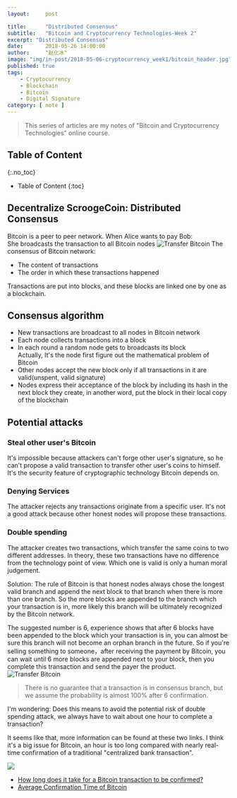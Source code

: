```yaml
---
layout:     post

title:      "Distributed Consensus"
subtitle:   "Bitcoin and Cryptocurrency Technologies-Week 2"
excerpt: "Distributed Consensus"
date:       2018-05-26 14:00:00
author:     "赵化冰"
image: "img/in-post/2018-05-06-cryptocurrency_week1/bitcoin_header.jpg"
published: true 
tags:
    - Cryptocurrency
    - Blockchain
    - Bitcoin
    - Digital Signature
category: [ note ]
---
```


> This series of articles are my notes of "Bitcoin and Cryptocurrency Technologies" online course.

## Table of Content 
{:.no_toc}

* Table of Content 
{:toc}
## Decentralize ScroogeCoin: Distributed Consensus
Bitcoin is a peer to peer network.   When Alice wants to pay Bob:    
She broadcasts the transaction to all Bitcoin nodes 
![Transfer Bitcoin](\img\in-post\2018-05-27-cryptocurrency_week2_distributed_consenus\bitcoin-network.png)
The consensus of Bitcoin network:
* The content of transactions
* The order in which these transactions happened

Transactions are put into blocks, and these blocks are linked one by one as a blockchain.
## Consensus algorithm
* New transactions are broadcast to all nodes in Bitcoin network
* Each node collects transactions into a block
* In each round a random node gets to broadcasts its block     
Actually, It's the node first figure out the mathematical problem of Bitcoin
* Other nodes accept the new block only if all transactions in it are valid(unspent, valid signature)
* Nodes express their acceptance of  the block by including its hash in the next block they create, in another word, put the block in their local copy of the blockchain

## Potential attacks 
### Steal other user's Bitcoin      
It's impossible because attackers can't forge other user's signature, so he can't propose a valid transaction to transfer other user's coins to himself. It's the security feature of cryptographic technology Bitcoin depends on.
### Denying Services    
The attacker rejects any transactions originate from a specific user. It's not a good attack because other honest nodes will propose these transactions.
### Double spending
The attacker creates two transactions, which transfer the same coins to two different addresses. In theory, these two transactions have no difference from the technology point of view. Which one is valid is only a human moral judgement.

Solution: The rule of Bitcoin is that honest nodes always chose the longest valid branch and append the next block to that branch when there is more than one branch. So the more blocks are appended to the branch which your transaction is in, more likely this branch will be ultimately recognized by the Bitcoin network.  

The suggested number is 6, experience shows that after 6 blocks have been appended to the block which your transaction is in, you can almost be sure this branch will not become an orphan branch in the future. So if you're selling something to someone，after receiving the payment by Bitcoin, you can wait until 6 more blocks are appended next to your block, then you complete this transaction and send the payer the product.
![Transfer Bitcoin](\img\in-post\2018-05-27-cryptocurrency_week2_distributed_consenus\double-spending-attack.png)
> There is no guarantee that a transaction is in consensus branch, but we assume the probability is almost 100% after 6 confirmation.

I'm wondering: Does this means to avoid the potential risk of double spending attack, we always have to wait about one hour to complete a transaction?

It seems like that, more information can be found at these two links. I think it's a big issue for Bitcoin, an hour is too long compared with nearly real-time confirmation of a traditional "centralized bank transaction".

![](\img\in-post\2018-05-27-cryptocurrency_week2_distributed_consenus\confirmation-time.png)

* [How long does it take for a Bitcoin transaction to be confirmed?](https://coincenter.org/entry/how-long-does-it-take-for-a-bitcoin-transaction-to-be-confirmed)
* [Average Confirmation Time of Bitcoin](https://blockchain.info/charts/avg-confirmation-time?timespan=30days)
